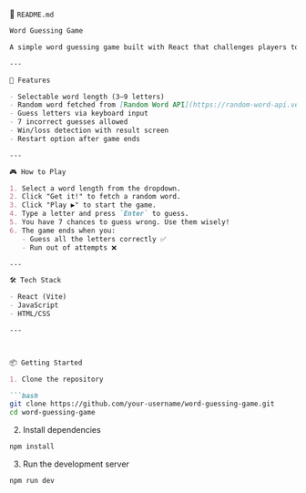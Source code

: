 📄 `README.md`

```markdown
Word Guessing Game

A simple word guessing game built with React that challenges players to guess a random word one letter at a time.

---

🚀 Features

- Selectable word length (3–9 letters)
- Random word fetched from [Random Word API](https://random-word-api.vercel.app/)
- Guess letters via keyboard input
- 7 incorrect guesses allowed
- Win/loss detection with result screen
- Restart option after game ends

---

🎮 How to Play

1. Select a word length from the dropdown.
2. Click "Get it!" to fetch a random word.
3. Click "Play ▶" to start the game.
4. Type a letter and press `Enter` to guess.
5. You have 7 chances to guess wrong. Use them wisely!
6. The game ends when you:
   - Guess all the letters correctly ✅
   - Run out of attempts ❌

---

🛠 Tech Stack

- React (Vite)
- JavaScript
- HTML/CSS

---



📦 Getting Started

1. Clone the repository

```bash
git clone https://github.com/your-username/word-guessing-game.git
cd word-guessing-game
```

2. Install dependencies

```bash
npm install
```

3. Run the development server

```bash
npm run dev
```
